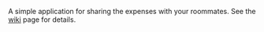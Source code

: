 A simple application for sharing the expenses with your roommates.
See the [wiki](http://code.google.com/p/myroommate/wiki/Summary) page for details.